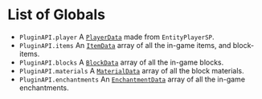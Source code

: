 # List of Globals

- `PluginAPI.player`
    A [`PlayerData`](PlayerData.md) made from `EntityPlayerSP`.
- `PluginAPI.items`
    An [`ItemData`](ItemData.md) array of all the in-game items, and block-items.
- `PluginAPI.blocks`
    A [`BlockData`](BlockData.md) array of all the in-game blocks.
- `PluginAPI.materials`
    A [`MaterialData`](MaterialData.md) array of all the block materials.
- `PluginAPI.enchantments`
    An [`EnchantmentData`](EnchantmentData.md) array of all the in-game enchantments.
